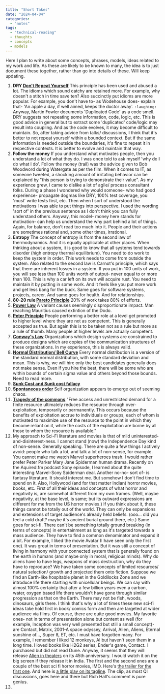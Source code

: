 ```yaml
---
title: "Short Takes"
date: "2024-04-04"
categories: 
  - "notes"
tags: 
  - "technical-reading"
  - thoughts
  - concepts
  - models
---
```


Here I plan to write about some concepts, phrases, models, ideas related to my work and life. As these are likely to be known to many, the idea is to just document these together, rather than go into details of these. Will keep updating.

1. **DRY [Don't Repeat Yourself](https://en.wikipedia.org/wiki/Don't_repeat_yourself)**
   This principle has been used and abused a lot. The idioms which sound catchy are retained more. For example, why doesn't a stitch in time save ten? Also succinctly put idioms are more popular. For example, you don't have to- as Wodehouse does- explain that- 'An apple a day, if well aimed, keeps the doctor away'. `:laughing:` 
   Anyway, Martin Fowler documents 'Duplicated Code' as a code smell. DRY suggests not repeating some information, code, logic, etc. This is good advice in general but to extract some 'duplicated' code/logic may result into coupling. And as the code evolves, it may become difficult to maintain. So, after taking advice from talks/ discussions, I think that it's better to not repeat yourself within a bounded context. But if the same information is needed outside the boundaries, it's fine to repeat it in respective contexts. It is better to evolve and maintain that way. 
2. **Follow the money**
   If you understand what motivates people, then you understand a lot of what they do. I was once told to ask myself 'why do I do what I do'. Follow the money (trail) was the advice given to Bob Woodword during Watergate as per the film. When it comes to IT, as someone tweeted, a shocking amount of irritating behavior can be explained by "this person is trying to demonstrate their value". As my experience grew, I came to dislike a lot of agile/ process consultant folks. During a phase I wondered why would someone- who had good experience- propagate dogmas like DRY, 100% test coverage, you 'must' write tests first, etc. Then when I sort of understood the motivations I was able to put things into perspective. I used the wording 'sort of' in the previous sentence as I don't think you can fully understand others. Anyway, this model- money here stands for motivation- can help us understand the why part behind a lot of things. Again, for balance, don't read too much into it. People and their actions are sometimes rational and, some other times, irrational.
3. **Entropy**
   The concept of entropy is from the second law of thermodynamics. And it is equally applicable at other places. When thinking about a system, it is good to know that all systems tend towards disorder (high entropy thermal equilibrium). You need to do work to keep the system in order. This work needs to come from outside the system. Also related to the second law is Carnot's principle, which says that there are inherent losses in a system. If you put in 100 units of work, you will see less than 100 units worth of output- never equal to or more than 100. This is why a car left on its own will acquire rust. You need to maintain it by putting in some work. And it feels like you put more work and get less bang for the buck. Same goes for software systems, projects, career. And same goes for health. And for relationships. 
4. **80-20 rule [Pareto Principle](https://en.wikipedia.org/wiki/Pareto_principle)** 
   20% of work takes 80% of efforts.
5. **[Power Law](https://en.wikipedia.org/wiki/Power_law)**
   A variant causes seemingly disproportionate impact. Man reaching Mauritius caused extintion of the Dodo.
6. **[Peter Principle](https://en.wikipedia.org/wiki/Peter_principle)**
   People performing a better role at a level get promoted to higher level where they are not as competent. This is generally accepted as true. But again this is to be taken not as a rule but more as a rule of thumb. Many people at higher levels are actually competent.
7. **[Conway's Law](https://en.wikipedia.org/wiki/Conway%27s_law)**
   Organizations which design systems are constrained to produce designs which are copies of the communication structures of these organizations. In my experience, this is always valid.
8. **[Normal Distribution/ Bell Curve](https://en.wikipedia.org/wiki/Normal_distribution)**
   Every normal distribution is a version of the standard normal distribution, with some standard deviation and mean. This is why, we will hire only the best candidates generally does not make sense. Even if you hire the best, there will be some who are within bounds of certain sigma value and others beyond those bounds. Need to read more.
9. **[Sunk Cost and Sunk cost fallacy](https://en.wikipedia.org/wiki/Sunk_cost)**
10. **[Spontaneous order](https://en.wikipedia.org/wiki/Spontaneous_order)** 
    Self organization appears to emerge out of seeming chaos.
11. **[Tragedy of the commons](https://en.wikipedia.org/wiki/Tragedy_of_the_commons)**
   "Free access and unrestricted demand for a finite resource ultimately reduces the resource through over-exploitation, temporarily or permanently. This occurs because the benefits of exploitation accrue to individuals or groups, each of whom is motivated to maximize use of the resource to the point in which they become reliant on it, while the costs of the exploitation are borne by all those to whom the resource is available."
12. My approach to Sci-Fi literature and movies is that of mild uninterested-and-disinterest-ness. I cannot stand (now) the Independence Day kind of non-sense. Generally speaking. There are quite a few things I actively avoid: people who talk a lot, and talk a lot of non-sense, for example. You cannot make me watch Marvel superheroes trash. I would rather prefer Peter Parker Mary Jane Spiderman human drama. Recently on the Aquired.fm podcast Sony episode, I learned about the quite interesting Marvel-Sony Spiderman deal. Another no-no- sort of- is fantasy literature. It should interest me. But somehow I don't find time to spend on it. Also, Hollywood (and for that matter Indian) horror movies, books, etc. First of all their ideas and concepts of what horror and negativity is, are somewhat different from my own frames. (Well, maybe negativity, at the base level, is same; but its outward expressions are different for me from the US horror movies.) If you think about it, these things cannot be totally out of the world. They can only be expansions and extensions of target audience's already held beliefs. (ooo... did you feel a cold draft? maybe it's ancient burial ground there, etc.) Same goes for sci-fi. There can't be something totally ground breaking (in terms of concepts) in entertainment as long as it's targeted towards a mass audience. They have to find a common denominator and expand it a bit. For example, I liked the movie Avatar (I have seen only the first one). It was great in terms of presentation. But it was still a concept of living in harmony with your connected system that is generally found on the earth in humans (and maybe only in moral, religious minds). Why do aliens have to have legs, weapons of mass destruction, why do they have to reproduce? We have taken some concepts of limited resources/ natural selection/ growth and projected them onto fiction. Suppose we find an Earth-like hospitable planet in the Goldilocks Zone and we introduce life there starting with unicellular beings. We can say with almost 100% certainty that after a few billion years even a carbon, water, oxygen based life there wouldn't have gone through similar progression as that on the Earth. There may not be fish, woods, dinosaurs, girls there. I think that's why a lot of times these new sci-fi ideas take hold first in book/ comics form and then are targeted at wider audience via films. Of course, there are quite good movies. My favorite ones- not in terms of presentation alone but content as well (for example, Inception was very well presented but still a small concept)- are Contact, Matrix, 2001-A space odyssey, Arrival, Alien, Aliens, Eternal sunshine of..., Super 8, ET, etc. I must have forgotten many. For example, I remember I liked 12 monkeys, AI but haven't seen them in a long time. I loved books like H2G2 series, Ender's game, Contact. I purchased but did not read Dune. Anyway, it seems that they will release [Alien in theaters](https://twitter.com/TheSpaceshipper/status/1780663821352263975) on its 45th anniversary. I would watch it on the big screen if they release it in India. The first and the second ones are a couple of the best sci fi horror movies, IMO. Here's [the trailer for the first one](https://www.youtube.com/watch?v=jQ5lPt9edzQ). And here is [a little play on its tagline](https://www.youtube.com/watch?v=IuPWsnioD5g). The clip, as most QI discussions, goes here and there but Rich Hall's comment is pure genius.
13. 
